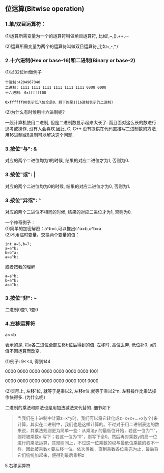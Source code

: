 ## 位运算\(Bitwise operation\)

### 1.单/双目运算符：

\(1\)运算所需变量为一个的运算符叫做单目运算符, 比如!,~,\(\),++,--

\(2\)运算所需变量为两个的运算符叫做双目运算符,比如+,-,\*,/

### 2.十六进制\(Hex or base-16\)和二进制\(Binary or base-2\)

\(1\)以32位int做例子

```
十进制:4294967040
二进制: 1111 1111 1111 1111 1111 1111 0000 0000
十六进制: 0xffffff00

0xffffff00表示低八位全是0，剩下的是1(16进制表示的二进制)
```

\(2\)为什么有时候用十六进制呢?

一般计算机使用二进制, 但是二进制数显示起来太长了. 而且面对这么长的数进行思考或操作, 没有人会喜欢.因此, C, C++ 没有提供在代码直接写二进制数的方法. 用16进制或8进制可以解决这个问题.

### 3.按位"与": &

对应的两个二进位均为1的时候, 结果的对应二进位才为1, 否则为0.

### 3.按位"或": \|

对应的两个二进位均为0的时候, 结果的对应二进位才为0, 否则为1.

### 3.按位"异或": ^

对应的两个二进位不相同的时候, 结果的对应二进位才为1, 否则为0.

一个神奇例子：  
\(1\)简单的加密解密：a^b=c,可以推出c^a=b,c^b=a  
\(2\)不用临时变量，交换两个变量的值：

```
int a=5,b=7;
a=a^b;
b=b^a;
a=a^b;
```

或者按我的理解

```
a=a^b;
b=a^b;
a=a^b;
```

### 3.按位"非": ~

二进制0变1, 1变0

### 4.左移运算符

a<<b

表示的是, 将a各二进位全部左移b位后得到的值. 左移时, 高位丢弃, 低位补0. a的值不因运算而改变.

\(1\)例子: 9<<4, 得到144

0000 0000 0000 0000 0000 0000 0000 1001

0000 0000 0000 0000 0000 0000 1001 0000

\(2\)实际上, 左移1位, 就等于是乘以2, 左移n位,就等于乘以2^n. 左移操作比乘法操作快得多. \(为什么呢\)

二进制的乘法和除法也是用加法减法来代替的. 细节如下

>当我们在十进制中计算z=x\*y时，我们可以将它转化成z=x+x+…+x\(y个\)来计算，其实在二进制中，我们也是这样计算的。不过对于用二进制表达的数来说，其乘法规则更为简单一些：从乘法y 的最低位开始，若这一位为“1”，则将被乘数x 写下；若这一位为“0”，则写下全0。然后再对乘数y的高一位进行的乘法运算，其规则同上，不过这一位乘数的权与最低位乘数的权不一样，因此被乘数x 要左移一位。依次类推，直到乘数各位乘完为止，最后将它们统统加起来，便得到最后乘积z



5.右移运算符

